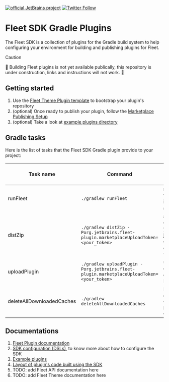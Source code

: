 [![official JetBrains project](https://jb.gg/badges/official.svg)][jb:github]
[![Twitter Follow](https://img.shields.io/twitter/follow/jetbrains_fleet?style=flat&logo=twitter)][jb:twitter]

# Fleet SDK Gradle Plugins

The Fleet SDK is a collection of plugins for the Gradle build system to help configuring your environment for building and publishing
plugins for Fleet.

> [!CAUTION]
> 🚧 Building Fleet plugins is not yet available publically, this repository is under construction, links and instructions will not work. 🚧

## Getting started

1. Use the [Fleet Theme Plugin template][fleet:template-repo] to bootstrap your plugin's repository
2. (optional) Once ready to publish your plugin, follow the [Marketplace Publishing Setup][fleet:marketplace-publishing]
3. (optional) Take a look at [example plugins directory][fleet:example-plugins]

## Gradle tasks

Here is the list of tasks that the Fleet SDK Gradle plugin provide to your project:

| Task name                 | Command                                                                                   | Description                                                                                                                  | Requires Marketplace Token       |
|---------------------------|-------------------------------------------------------------------------------------------|------------------------------------------------------------------------------------------------------------------------------|----------------------------------|
| runFleet                  | `./gradlew runFleet`                                                                      | runs Fleet locally with your plugin and its dependencies automatically loaded                                                | No                               |
| distZip                   | `./gradlew distZip -Porg.jetbrains.fleet-plugin.marketplaceUploadToken=<your_token>`      | assembles a `.zip` containing metadata, your plugin layers jars and all dependency jars that are relevant, ready for upload. | Yes, to infer vendor information |
| uploadPlugin              | `./gradlew uploadPlugin -Porg.jetbrains.fleet-plugin.marketplaceUploadToken=<your_token>` | uploads the distribution built by `distZip` to Marketplace.                                                                  | Yes                              |
| deleteAllDownloadedCaches | `./gradlew deleteAllDownloadedCaches`                                                     | Deletes all caches downloaded by the `org.jetbrains.fleet-plugin` (/!\ regardless of the Gradle project)                     | No                               |

## Documentations

1. [Fleet Plugin documentation][fleet:plugin-docs]
1. [SDK configuration (DSLs)](./docs/dsl.md), to know more about how to configure the SDK
3. [Example plugins][fleet:example-plugins]
4. [Layout of plugin's code built using the SDK](./docs/code_layout.md)
5. TODO: add Fleet API documentation here
6. TODO: add Fleet Theme documentation here

<!-- ---------------- -->

[jb:twitter]: https://twitter.com/jetbrains_fleet
[jb:github]: https://github.com/JetBrains/.github/blob/main/profile/README.md
[fleet:template-repo]: https://github.com/JetBrains/fleet-plugin-template
[fleet:plugin-docs]: https://jetbrains.team/p/fleet-plugins-private-preview/repositories/fleet-plugins-docs
[fleet:example-plugins]: ./example-plugins/README.md
[fleet:marketplace-publishing]: ./docs/marketplace_publishing_setup.md
